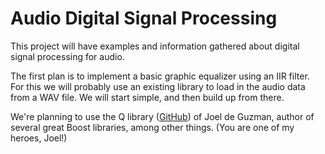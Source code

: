 # Audio Digital Signal Processing

This project will have examples and information gathered about
digital signal processing for audio. 

The first plan is to implement a basic graphic equalizer using 
an IIR filter. For this we will probably use an existing library
to load in the audio data from a WAV file. We will start simple,
and then build up from there.

We're planning to use the Q library ([GitHub](https://github.com/seansovine/audio_dsp))
of Joel de Guzman, author of several great Boost libraries,
among other things. (You are one of my heroes, Joel!)
